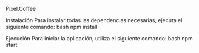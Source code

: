 Pixel.Coffee

Instalación
Para instalar todas las dependencias necesarias, ejecuta el siguiente comando:
bash
npm install

Ejecución
Para iniciar la aplicación, utiliza el siguiente comando:
bash
npm start
